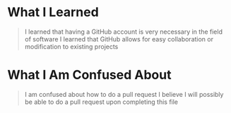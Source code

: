 # What I Learned

> I learned that having a GitHub account is very necessary in the field of software
> I learned that GitHub allows for easy collaboration or modification to existing projects

# What I Am Confused About

> I am confused about how to do a pull request
> I believe I will possibly be able to do a pull request upon completing this file
